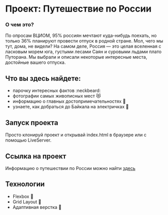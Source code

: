 # Проект: Путешествие по России

### О чем это?

По опросам ВЦИОМ, 95% россиян мечтают куда-нибудь поехать, но только 36% планируют
провести отпуск в родной стране. Мол, чего мы тут, дома, не видели? На самом деле,
Россия — это целая вселенная с ласковым морем юга, густыми лесами Саян и суровыми
льдами плато Путорана. Мы выбрали и описали некоторые интересные места,
достойные вашего отпуска.

## Что вы здесь найдете:

* парочку интересных фактов :neckbeard:
* фотографии самых живописных мест :heart_eyes_cat:
* информацию о главных достопримечательностях :evergreen_tree:
* узнаете, как добраться до Байкала на электричках :train:

## Запуск проекта

Просто клонируй проект и открывай index.html в браузере или с помощью LiveServer.

## Ссылка на проект

Информацию о путешествии по России можно найти [здесь](https://iren4ik.github.io/russian-travel/)

## Технологии

* Flexbox :see_no_evil:
* Grid Layout :hear_no_evil:
* Адаптивная верстка :speak_no_evil:
